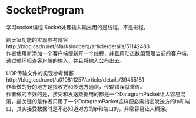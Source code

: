 # SocketProgram
学习socket编程
Socket处理输入输出用的是线程，不是进程。    
     
聊天室功能的实现参考博客http://blog.csdn.net/Marksinoberg/article/details/51142483     
作者使用新添加一个客户端便新开一个线程，并且用动态数组管理当前的客户端。通过循环检查客户端的输入，并且将输入公布出去。     
     
UDP传输文件的实现参考博客http://blog.csdn.net/u010811257/article/details/39455181     
作者做的好的地方是接收方和传送方通信，传输错误就重传。     
作者做的不好的是，接受和发送数据用的都是一个DatagramPacket让人容易混淆，最关键的是作者只用了一个DatagramPacket这样便必需指定发送方的ip和端口，其实接受数据时是不必知道对方的ip和端口的，非常容易让人糊涂。
